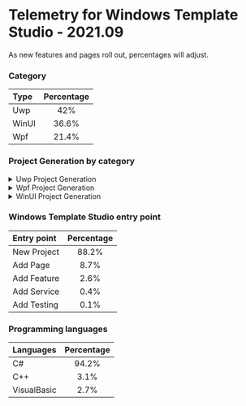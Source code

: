 # Telemetry for Windows Template Studio - 2021.09

As new features and pages roll out, percentages  will adjust.

### Category

|Type|Percentage|
|:---|:---:|
|Uwp|42%|
|WinUI|36.6%|
|Wpf|21.4%|

### Project Generation by category

<details>
<summary>Uwp Project Generation</summary>

### Project Type

|Project|Percentage|
|:---|:---:|
|Navigation View|67.7%|
|Blank|15.3%|
|Horizontal Navigation View|9.6%|
|MenuBar|7.4%|

### Framework

|Framework Type|Percentage|
|:---|:---:|
|MVVMToolkit|69.1%|
|CodeBehind|19.8%|
|Prism|6.2%|
|Caliburn.Micro|3%|
|MVVM Light|1.2%|
|MVVM Basic|0.7%|

### Pages

|Pages|Percentage|
|:---|:---:|
|Blank|35.5%|
|Settings|13.9%|
|ListDetails|9%|
|DataGrid|6.4%|
|Content Grid|5.2%|
|Web View|3.5%|
|TabView|3%|
|Chart|2.8%|
|TreeView|2.8%|
|Two Pane View|2.6%|
|ImageGallery|2.4%|
|Map|2.2%|
|Telerik Data Grid|2.2%|
|Tabbed / Pivot|2.2%|
|MediaPlayer|1.9%|
|Camera|1.4%|
|Ink Draw Picture|0.9%|
|Ink Draw|0.9%|
|Ink Smart Canvas|0.8%|
|Master/Detail|0.1%|

### Features

|Features|Percentage|
|:---|:---:|
|Settings Storage|24.8%|
|Theme Selection|23.7%|
|App Config|8.4%|
|Toast Notifications|5.6%|
|Multiple views|5.4%|
|Drag & Drop|3.3%|
|First Run Prompt|3.2%|
|What's New Prompt|3%|
|Background Task|2.8%|
|Deep Linking|2.5%|
|Suspend and Resume|2.1%|
|Live Tile|1.8%|
|Command Line Launch|1.7%|
|Feedback Hub Link|1.6%|
|Web to App link|1.6%|
|Multi-Instance|1.5%|
|VS App Center Analytics|1.3%|
|User Activity|1.3%|
|Share Source|1%|
|Share Target|0.8%|
|Multi-Instance Advanced|0.7%|
|Dev Center Notifications|0.7%|
|Azure Notifications|0.6%|
|3D App Launcher|0.6%|

### Services

|Services|Percentage|
|:---|:---:|
|Sample Data|48.2%|
|HTTP Data Service|14.3%|
|SQL Server Data|10.5%|
|XAML Styler Config|8.3%|
|Forced Login|7.2%|
|Web API|5.2%|
|Optional Login|4.9%|
|Secured Web API|1.4%|

### Testing

|Testing|Percentage|
|:---|:---:|
|Test App with xUnit|32.2%|
|Test App with MSTest|27.6%|
|Test Core library with xUnit|22.2%|
|Test Core library with MSTest|7.4%|
|Test Core library with NUnit|5.4%|
|Win App Driver|5.1%|


</details>

<details>
<summary>Wpf Project Generation</summary>

### Project Type

|Project|Percentage|
|:---|:---:|
|Navigation View|59.6%|
|Blank|16%|
|MenuBar|12.6%|
|Ribbon|11.4%|
|SAMTBase|0.2%|
|SAMTAvanzato|0.2%|

### Framework

|Framework Type|Percentage|
|:---|:---:|
|MVVMToolkit|68.4%|
|Prism|14%|
|CodeBehind|13.4%|
|MVVM Light|2.6%|
|MVVM Basic|1.5%|

### Pages

|Pages|Percentage|
|:---|:---:|
|Blank|41.9%|
|Settings|17.5%|
|ListDetails|13%|
|Data Grid|12.2%|
|Content Grid|8.3%|
|Web View|4.8%|
|XAML Island|2.1%|
|Master Detail|0.2%|
|Blank.SAMTAvanzato|0%|

### Features

|Features|Percentage|
|:---|:---:|
|Persist And Restore|18.5%|
|Theme Selection|16.8%|
|System Service|16%|
|Application Info Service|15.4%|
|Sample Data|14.1%|
|Multiple views|8.1%|
|Toast Notifications|6.6%|
|MSIX Packaging|2.6%|
|XAML Island UWP App|1.8%|

### Services

|Services|Percentage|
|:---|:---:|
|Forced Login|53.3%|
|Optional Login|46.7%|

### Testing

|Testing|Percentage|
|:---|:---:|
|Test App with MSTest|27%|
|Test App with xUnit|21.3%|
|Test Core library with MSTest|12.4%|
|Test App with NUnit|12.4%|
|Win App Driver|11.2%|
|Test Core library with xUnit|10.9%|
|Test Core library with NUnit|4.9%|


</details>

<details>
<summary>WinUI Project Generation</summary>

### App Model

|App Model|Percentage|
|:---|:---:|
|Desktop|100%|

### Project Type

|Project|Percentage|
|:---|:---:|
|Navigation View|49.4%|
|Blank|24.4%|
|MenuBar|13.3%|
|BlankAdvanced|12.9%|

### Framework

|Framework Type|Percentage|
|:---|:---:|
|MVVMToolkit|75.6%|
|None|24.4%|

### Pages

|Pages|Percentage|
|:---|:---:|
|Blank|40.9%|
|Settings|17.2%|
|ListDetails|16%|
|Content Grid|9.5%|
|DataGrid|9.1%|
|WebView|7.3%|

### Features

|Features|Percentage|
|:---|:---:|
|MSIX Packaging|39.6%|
|Settings Storage|22.5%|
|Theme Selection|21.2%|
|Sample Data|16.7%|


</details>

### Windows Template Studio entry point

|Entry point|Percentage|
|:---|:---:|
|New Project|88.2%|
|Add Page|8.7%|
|Add Feature|2.6%|
|Add Service|0.4%|
|Add Testing|0.1%|

### Programming languages

|Languages|Percentage|
|:---|:---:|
|C#|94.2%|
|C++|3.1%|
|VisualBasic|2.7%|

